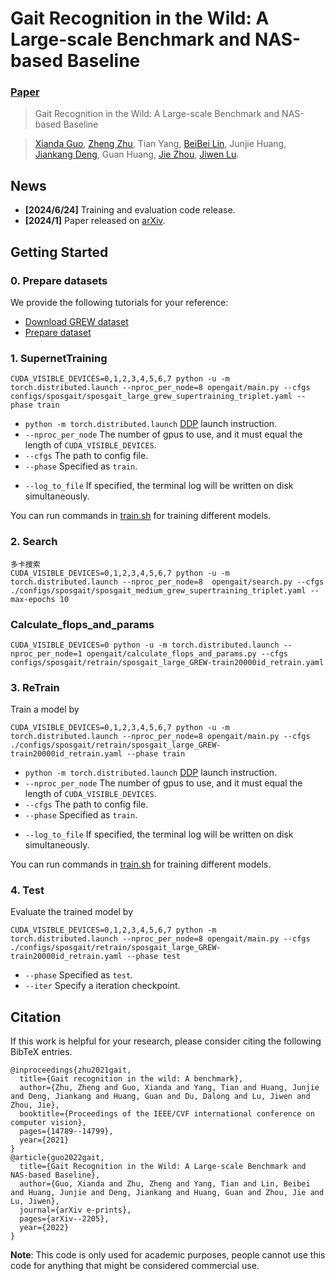 # Gait Recognition in the Wild: A Large-scale Benchmark and NAS-based Baseline

### [Paper](https://arxiv.org/pdf/2205.02692)

> Gait Recognition in the Wild: A Large-scale Benchmark and NAS-based Baseline

> [Xianda Guo](https://scholar.google.com/citations?user=jPvOqgYAAAAJ), [Zheng Zhu](https://scholar.google.com.hk/citations?user=NmwjI0AAAAAJ&hl=zh-CN), Tian Yang, [BeiBei Lin](https://scholar.google.com.hk/citations?user=KyvHam4AAAAJ&hl=zh-CN), Junjie Huang, [Jiankang Deng](https://scholar.google.com.hk/citations?user=Z_UoQFsAAAAJ&hl=zh-CN), Guan Huang, [Jie Zhou](https://scholar.google.com.hk/citations?user=6a79aPwAAAAJ&hl=zh-CN), [Jiwen Lu](https://scholar.google.com.hk/citations?user=TN8uDQoAAAAJ&hl=zh-CN).

## News 

- **[2024/6/24]** Training and evaluation code release.
- **[2024/1]** Paper released on [arXiv](https://arxiv.org/pdf/2205.02692).

## Getting Started

### 0. Prepare datasets

We provide the following tutorials for your reference:
- [Download GREW dataset](docs/1.download_GREW.md)
- [Prepare dataset](docs/2.prepare_dataset.md)


### 1. SupernetTraining
```
CUDA_VISIBLE_DEVICES=0,1,2,3,4,5,6,7 python -u -m torch.distributed.launch --nproc_per_node=8 opengait/main.py --cfgs configs/sposgait/sposgait_large_grew_supertraining_triplet.yaml --phase train
```
- `python -m torch.distributed.launch` [DDP](https://pytorch.org/tutorials/intermediate/ddp_tutorial.html) launch instruction.
- `--nproc_per_node` The number of gpus to use, and it must equal the length of `CUDA_VISIBLE_DEVICES`.
- `--cfgs` The path to config file.
- `--phase` Specified as `train`.
<!-- - `--iter` You can specify a number of iterations or use `restore_hint` in the config file and resume training from there. -->
- `--log_to_file` If specified, the terminal log will be written on disk simultaneously. 

You can run commands in [train.sh](train.sh) for training different models.


### 2. Search
```
多卡搜索
CUDA_VISIBLE_DEVICES=0,1,2,3,4,5,6,7 python -u -m torch.distributed.launch --nproc_per_node=8  opengait/search.py --cfgs ./configs/sposgait/sposgait_medium_grew_supertraining_triplet.yaml --max-epochs 10
```

### Calculate_flops_and_params
```
CUDA_VISIBLE_DEVICES=0 python -u -m torch.distributed.launch --nproc_per_node=1 opengait/calculate_flops_and_params.py --cfgs configs/sposgait/retrain/sposgait_large_GREW-train20000id_retrain.yaml
```


### 3. ReTrain
Train a model by
```
CUDA_VISIBLE_DEVICES=0,1,2,3,4,5,6,7 python -u -m torch.distributed.launch --nproc_per_node=8 opengait/main.py --cfgs ./configs/sposgait/retrain/sposgait_large_GREW-train20000id_retrain.yaml --phase train
```
- `python -m torch.distributed.launch` [DDP](https://pytorch.org/tutorials/intermediate/ddp_tutorial.html) launch instruction.
- `--nproc_per_node` The number of gpus to use, and it must equal the length of `CUDA_VISIBLE_DEVICES`.
- `--cfgs` The path to config file.
- `--phase` Specified as `train`.
<!-- - `--iter` You can specify a number of iterations or use `restore_hint` in the config file and resume training from there. -->
- `--log_to_file` If specified, the terminal log will be written on disk simultaneously. 

You can run commands in [train.sh](train.sh) for training different models.

### 4. Test
Evaluate the trained model by
```
CUDA_VISIBLE_DEVICES=0,1,2,3,4,5,6,7 python -m torch.distributed.launch --nproc_per_node=8 opengait/main.py --cfgs ./configs/sposgait/retrain/sposgait_large_GREW-train20000id_retrain.yaml --phase test
```
- `--phase` Specified as `test`.
- `--iter` Specify a iteration checkpoint.

## Citation
If this work is helpful for your research, please consider citing the following BibTeX entries.
```
@inproceedings{zhu2021gait,
  title={Gait recognition in the wild: A benchmark},
  author={Zhu, Zheng and Guo, Xianda and Yang, Tian and Huang, Junjie and Deng, Jiankang and Huang, Guan and Du, Dalong and Lu, Jiwen and Zhou, Jie},
  booktitle={Proceedings of the IEEE/CVF international conference on computer vision},
  pages={14789--14799},
  year={2021}
}
@article{guo2022gait,
  title={Gait Recognition in the Wild: A Large-scale Benchmark and NAS-based Baseline},
  author={Guo, Xianda and Zhu, Zheng and Yang, Tian and Lin, Beibei and Huang, Junjie and Deng, Jiankang and Huang, Guan and Zhou, Jie and Lu, Jiwen},
  journal={arXiv e-prints},
  pages={arXiv--2205},
  year={2022}
}
```
**Note**: This code is only used for academic purposes, people cannot use this code for anything that might be considered commercial use.